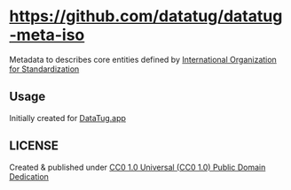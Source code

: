 # https://github.com/datatug/datatug-meta-iso

Metadata to describes core entities defined by [International Organization for Standardization](https://en.wikipedia.org/wiki/International_Organization_for_Standardization)

## Usage
Initially created for [DataTug.app](https://datatug.app)

## LICENSE
Created & published under [CC0 1.0 Universal (CC0 1.0) Public Domain Dedication](LICENSE)
